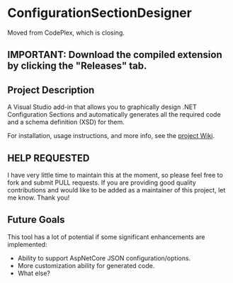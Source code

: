 # ConfigurationSectionDesigner
Moved from CodePlex, which is closing.

## IMPORTANT: Download the compiled extension by clicking the "Releases" tab.

## Project Description

A Visual Studio add-in that allows you to graphically design .NET Configuration Sections and automatically generates all the required code and a schema definition (XSD) for them.

For installation, usage instructions, and more info, see the [project Wiki](https://github.com/hybridview/ConfigurationSectionDesigner/wiki).


## HELP REQUESTED
I have very little time to maintain this at the moment, so please feel free to fork and submit PULL requests. If you are providing good quality contributions and would like to be added as a maintainer of this project, let me know. Thank you!

## Future Goals
This tool has a lot of potential if some significant enhancements are implemented:
+ Ability to support AspNetCore JSON configuration/options.
+ More customization ability for generated code.
+ What else?
